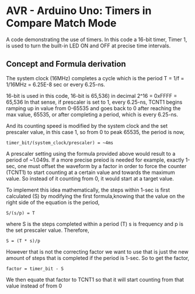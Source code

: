 # AVR - Arduino Uno: Timers in Compare Match Mode
A code demonstrating the use of timers. In this code a 16-bit timer, Timer 1, is used to turn the built-in LED ON and OFF at precise time intervals.

## Concept and Formula derivation
The system clock (16MHz) completes a cycle which is the period
T = 1/f = 1/16MHz = 6.25E-8 sec or every 6.25-ns.
	
16-bit is used in this code, 16-bit is 65,536) in decimal
2^16 = 0xFFFF = 65,536
In that sense, if prescaler is set to 1, every 6.25-ns,
TCNT1  begins ramping up in value from 0-65535 and goes
back to 0 after reaching the max value, 65535, or after
completing a period, which is every 6.25-ns.
	
And its counting speed is modified by the system clock and
the set prescaler value, in this case 1, so from 0 to peak
65535, the period is now, 
```
timer_bit/(system_clock/prescaler) = ~4ms
```	
A prescaler setting using the formula provided above would result to
a period of ~1.049s. If a more precise preiod is needed for example, 
exactly 1-sec, one must offset the waveform by a factor in order
to force the counter (TCNT1) to start counting at a certain value
and towards the maximum value. So instead of it counting from 0,
it would start at a target value.
	
To implement this idea mathematically, the steps within 1-sec is
first calculated (S) by modifying the first formula,knowing that
the value on the right side of the equation is the period,
```
S/(s/p) = T
```
where S is the steps completed within a period (T)
s is frequency and p is the set prescaler value. Therefore,
```
S = (T * s)/p
```
	
However that is not the correcting factor we want to use
that is just the new amount of steps that is completed
if the period is 1-sec. So to get the factor, 
```
factor = timer_bit - S
```
We then equate that factor to TCNT1 so that it will
start counting from that value instead of from 0
